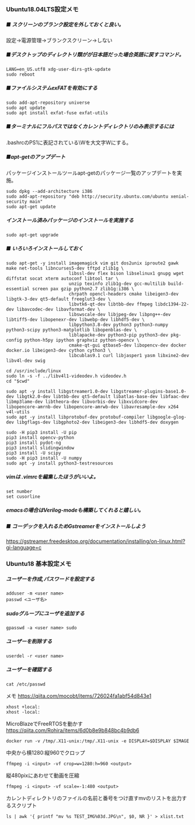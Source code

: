 ### Ubuntu18.04LTS設定メモ  
##### ■ スクリーンのブランク設定を外しておくと良い。  
設定→電源管理→ブランクスクリーン→しない  
  
##### ■デスクトップのディレクトリ類がが日本語だった場合英語に戻すコマンド。  
```
LANG=en_US.utf8 xdg-user-dirs-gtk-update  
sudo reboot  
```

##### ■ファイルシステムexFATを有効にする  
```
sudo add-apt-repository universe
sudo apt update
sudo apt install exfat-fuse exfat-utils
```



##### ■ターミナルにフルパスではなくカレントディレクトリのみ表示するには  
.bashrcのPS1に表記されている\Wを大文字Wにする。  
  
##### ■apt-getのアップデート  
パッケージインストールツールapt-getのパッケージ一覧のアップデートを実施。  
```
sudo dpkg --add-architecture i386  
sudo add-apt-repository "deb http://security.ubuntu.com/ubuntu xenial-security main"  
sudo apt-get update  
```
  
##### インストール済みパッケージのインストールを実施する  
```
sudo apt-get upgrade  
```
  
##### ■ いろいろインストールしておく  
```
sudo apt-get -y install imagemagick vim git dos2unix iproute2 gawk make net-tools libncurses5-dev tftpd zlib1g \  
                        libssl-dev flex bison libselinux1 gnupg wget diffstat socat xterm autoconf libtool tar \  
                        unzip texinfo zlib1g-dev gcc-multilib build-essential screen pax gzip python2.7 zlib1g:i386 \  
                        chrpath opencl-headers cmake libeigen3-dev libgtk-3-dev qt5-default freeglut3-dev \  
                        libvtk6-qt-dev libtbb-dev ffmpeg libdc1394-22-dev libavcodec-dev libavformat-dev \  
                        libswscale-dev libjpeg-dev libpng++-dev libtiff5-dev libopenexr-dev libwebp-dev libhdf5-dev \  
                        libpython3.8-dev python3 python3-numpy python3-scipy python3-matplotlib libopenblas-dev \  
                        liblapacke-dev python3-pip python3-dev pkg-config python-h5py ipython graphviz python-opencv \  
                        cmake-qt-gui qtbase5-dev libopencv-dev docker docker.io libeigen3-dev cython cython3 \  
                        libcublas9.1 curl libjasper1 yasm libxine2-dev libv4l-dev swig  
  
cd /usr/include/linux  
sudo ln -s -f ../libv4l1-videodev.h videodev.h  
cd "$cwd"  
  
sudo apt -y install libgstreamer1.0-dev libgstreamer-plugins-base1.0-dev libgtk2.0-dev libtbb-dev qt5-default libatlas-base-dev libfaac-dev libmp3lame-dev libtheora-dev libvorbis-dev libxvidcore-dev libopencore-amrnb-dev libopencore-amrwb-dev libavresample-dev x264 v4l-utils  
sudo apt -y install libprotobuf-dev protobuf-compiler libgoogle-glog-dev libgflags-dev libgphoto2-dev libeigen3-dev libhdf5-dev doxygen  
  
sudo -H pip3 install -U pip 
pip3 install opencv-python  
pip3 install pydot-ng  
pip3 install slidingwindow  
pip3 install -U scipy  
sudo -H pip3 install -U numpy
sudo apt -y install python3-testresources  
```
  
##### vimは .vimrcを編集したほうがいいよ。  
```
set number  
set cusorline  
```
  
##### emacsの場合はVerilog-modeも構築してくれると嬉しい。  
  
##### ■ コーデックを入れるためGstreamerをインストールしよう  
https://gstreamer.freedesktop.org/documentation/installing/on-linux.html?gi-language=c  

### Ubuntu18 基本設定メモ
##### ユーザーを作成,パスワードを設定する
```
adduser -m <user name>
passwd <ユーザ名>
```

##### sudoグループにユーザを追加する
```
gpasswd -a <user name> sudo
```

##### ユーザーを削除する
```
userdel -r <user name>
```
##### ユーザーを確認する
```
cat /etc/passwd
```


メモ
https://qiita.com/mocobt/items/726024fa1abf54d843e1

```
xhost +local:  
xhost -local:  
```

MicroBlazeでFreeRTOSを動かす
https://qiita.com/Rohira/items/6d0b8e9b848bc4b9db6

```
docker run -v /tmp/.X11-unix:/tmp/.X11-unix -e DISPLAY=$DISPLAY $IMAGE
```


中央から横1280:縦960でクロップ  
```
ffmpeg -i <input> -vf crop=w=1280:h=960 <output>
```

縦480pixにあわせて動画を圧縮  
```
ffmpeg -i <input> -vf scale=-1:480 <output>
```

カレントディレクトリのファイルの名前と番号をつけ直すmvのリストを出力するスクリプト
```
ls | awk '{ printf "mv %s TEST_IMG%03d.JPG\n", $0, NR }' > xlist.txt
```
